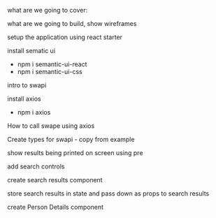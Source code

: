 what are we going to cover:

what are we going to build, show wireframes

setup the application using react starter

install sematic ui
* npm i semantic-ui-react
* npm i semantic-ui-css

intro to swapi

install axios
* npm i axios

How to call swape using axios

Create types for swapi - copy from example

show results being printed on screen using pre

add search controls

create search results component

store search results in state and pass down as props to search results

create Person Details component

